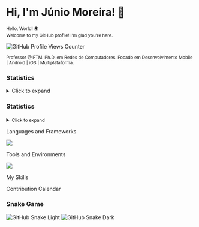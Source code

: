 # Hi, I'm Júnio Moreira! 👋

<sup>Hello, World! 🌍  
Welcome to my GitHub profile! I'm glad you're here.</sup>

![GitHub Profile Views Counter](https://komarev.com/ghpvc/?username=Junio-Moreira&color=blue)

<sup>Professor @IFTM. Ph.D. em Redes de Computadores. Focado em Desenvolvimento Mobile | Android | iOS | Multiplataforma. </sup>

### Statistics
<details>
  <summary>Click to expand</summary>

  ![Suas Estatísticas GitHub](https://github-readme-stats.vercel.app/api?username=SeuUsuario&show_icons=true&theme=default)
  
  ![Linguagens mais usadas](https://github-readme-stats.vercel.app/api/top-langs/?username=SeuUsuario&layout=compact)
</details>

### Statistics
<details>
  <summary><span style="font-size: 12px;">Click to expand</span></summary>
  
  <!-- Conteúdo da seção -->
  Aqui você pode adicionar estatísticas sobre seu perfil, como linguagens mais usadas, número de contribuições, entre outras.

</details>

Languages and Frameworks

<p align="left">
  <a href="https://skillicons.dev">
    <img src="https://skillicons.dev/icons?i=kotlin,dart,python,java,nodejs,mysql" />
  </a>
</p>

Tools and Environments

<p align="left">
  <a href="https://skillicons.dev">
    <img src="https://skillicons.dev/icons?i=androidstudio,idea,vscode,docker,matlab,firebase" />
  </a>
</p>


My Skills


Contribution Calendar

### Snake Game
![GitHub Snake Light](https://github.com/Junio-Moreira/seu-usuario/blob/output/github-contribution-grid-snake.svg#gh-light-mode-only)
![GitHub Snake Dark](https://github.com/Junio-Moreira/seu-usuario/blob/output/github-contribution-grid-snake-dark.svg#gh-dark-mode-only)



<!---
Junio-Moreira/Junio-Moreira is a ✨ special ✨ repository because its `README.md` (this file) appears on your GitHub profile.
You can click the Preview link to take a look at your changes.
- 👋 Hi, I’m @Junio-Moreira
- 👀 I’m interested in ...
- 🌱 I’m currently learning ...
- 💞️ I’m looking to collaborate on ...
- 📫 How to reach me ...
- 😄 Pronouns: ...
- ⚡ Fun fact: ...
--->
